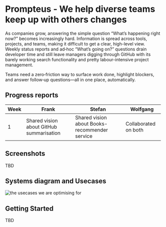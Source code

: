 # Prompteus - We help diverse teams keep up with others changes

As companies grow, answering the simple question “What’s happening right now?” becomes increasingly hard. Information is spread across tools, projects, and teams, making it difficult to get a clear, high-level view. 
Weekly status reports and ad‑hoc “What’s going on?” questions drain developer time and still leave managers digging through GitHub with its barely working search functionality and pretty labour-intensive project management.

Teams need a zero‑friction way to surface work done, highlight blockers, and answer follow‑up questions—all in one place, automatically.

## Progress reports

| Week | Frank | Stefan | Wolfgang |
|--------|--------|--------|--------|
| 1 | Shared vision about GitHub summarisation | Shared vision about Books-recommender service | Collaborated on both |

## Screenshots

TBD

## Systems diagram and Usecases

![the usecases we are optimising for](docs/usecase.png)

## Getting Started

TBD